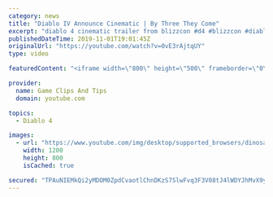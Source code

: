 ```yaml
---
category: news
title: "Diablo IV Announce Cinematic | By Three They Come"
excerpt: "diablo 4 cinematic trailer from blizzcon #d4 #blizzcon #diablo."
publishedDateTime: 2019-11-01T19:01:45Z
originalUrl: "https://youtube.com/watch?v=0vE3rAjtqUY"
type: video

featuredContent: "<iframe width=\"800\" height=\"500\" frameborder=\"0\" src=\"https://www.youtube.com/embed/0vE3rAjtqUY\" allow=\"accelerometer; autoplay; encrypted-media; gyroscope; picture-in-picture\" allowfullscreen></iframe>"

provider:
  name: Game Clips And Tips
  domain: youtube.com

topics:
  - Diablo 4

images:
  - url: "https://www.youtube.com/img/desktop/supported_browsers/dinosaur.png"
    width: 1200
    height: 800
    isCached: true

secured: "TPAuNIEMkQi2yMDOM0ZpdCvaotlChnDKzS7SlwFvq3F3V08tJ4lWDYJhMvX9yP9auLIzGy8AZ485Wn/btsCBDSDTnBURVNO1XYCZbNl2YPTHuVZZe9LWJOYMUxnpK28dz/Zg6Uq1uwOkKPhsHtnC9VKBgx2MXdAowP8FMxCxf4QRXguZjw6hQ0IQljDH90Dgt02GaNpoqgqVtv3o3amFa4vHesCvGiUV9gYtkMOYEtRuxnSleGsQd2DVmE0+YUN5qNFuK58aE0BzhR4JEbwowy3wLkVsvEcvAQG0NCdcNVY7lyFjYdczu/rbl5haOpuz2zXTNk4sRcAPXd4amjqMVch7oarYJQJSX/Jlke/HSjd+5nvRNZMfTUh9NQwjYlsnRuHpNGYimBa2uW5AQBfkVg==;m0xDOtzhyeWA+aZnU5iwcA=="
---
```


